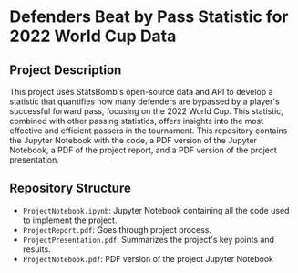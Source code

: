 # Defenders Beat by Pass Statistic for 2022 World Cup Data

## Project Description
This project uses StatsBomb's open-source data and API to develop a statistic that quantifies how many defenders are bypassed by a player's successful forward pass, focusing on the 2022 World Cup. This statistic, combined with other passing statistics, offers insights into the most effective and efficient passers in the tournament. This repository contains the Jupyter Notebook with the code, a PDF version of the Jupyter Notebook, a PDF of the project report, and a PDF version of the project presentation.

## Repository Structure

- `ProjectNotebook.ipynb`: Jupyter Notebook containing all the code used to implement the project.
- `ProjectReport.pdf`: Goes through project process.
- `ProjectPresentation.pdf`: Summarizes the project's key points and results.
- `ProjectNotebook.pdf`: PDF version of the project Jupyter Notebook
